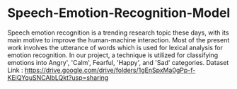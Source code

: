 # Speech-Emotion-Recognition-Model
Speech emotion recognition is a trending research topic these days, with its main motive to improve the human-machine interaction. Most of the present work involves the utterance of words which is used for lexical analysis for emotion recognition. In our project, a technique is utilized for classifying emotions into Angry', 'Calm', Fearful, 'Happy', and 'Sad' categories.
Dataset Link : https://drive.google.com/drive/folders/1gEnSpxMa0gPp-f-KEiQYquSNCAlbLQkt?usp=sharing
